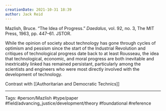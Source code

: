 ```yaml
---
creationDate: 2021-10-31 18:39
author: Jack Reid
---
```


Mazlish, Bruce. “The Idea of Progress.” *Daedalus*, vol. 92, no. 3, The MIT Press, 1963, pp. 447–61. JSTOR.  

While the opinion of society about technology has gone through cycles of optimism and pessism since the start of the Industrial Revolution and critiques of technological progress date back to at least Rousseau, the idea that technological, economic, and moral progress are both inevitable and inextricably linked has remained persistant, particularly among the scientists and engineers who were most directly involved with the development of technology.

Contrast with [[Authoritarian and Democratic Technics]]

---
Tags:
#person/Mazlish
#type/paper
#field/advancing_justice/development/theory
#foundational
#reference
